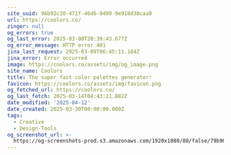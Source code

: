 ```yaml
---
site_uuid: 96b92c20-471f-46d6-9499-9e918d38caa9
url: https://coolors.co/
zinger: null
og_errors: true
og_last_error: 2025-03-08T20:39:43.677Z
og_error_message: HTTP error 401
jina_last_request: 2025-03-09T06:45:11.184Z
jina_error: Error occurred
image: https://coolors.co/assets/img/og_image.png
site_name: Coolors
title: The super fast color palettes generator!
favicon: https://coolors.co/assets/img/favicon.png
og_fetched_url: https://coolors.co/
og_last_fetch: 2025-03-14T04:43:11.882Z
date_modified: '2025-04-12'
date_created: 2025-03-30T00:00:00.000Z
tags:
  - Creative
  - Design-Tools
og_screenshot_url: >-
  https://og-screenshots-prod.s3.amazonaws.com/1920x1080/80/false/79b90a44f8fcb00c0fda2ba99275a70dba5d6a5246bc614990a40a0dfdaddd03.jpeg
---
```




